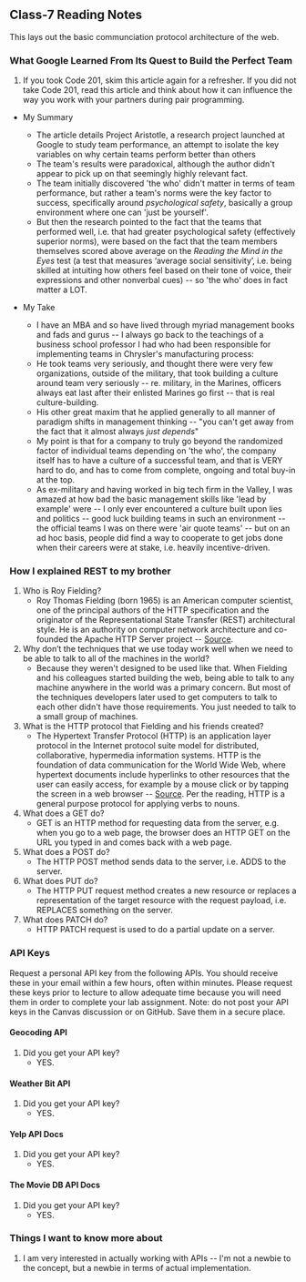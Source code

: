 ## Class-7 Reading Notes  
<p>This lays out the basic communciation protocol architecture of the web.</p>

### What Google Learned From Its Quest to Build the Perfect Team

1. If you took Code 201, skim this article again for a refresher. If you did not take Code 201, read this article and think about how it can influence the way you work with your partners during pair programming.

* My Summary
    * The article details Project Aristotle, a research project launched at Google to study team performance, an attempt to isolate the key variables on why certain teams perform better than others
    * The team's results were paradoxical, although the author didn't appear to pick up on that seemingly highly relevant fact.
    * The team initially discovered 'the who' didn't matter in terms of team performance, but rather a team's norms were the key factor to success, specifically around *psychological safety*, basically a group environment where one can 'just be yourself'.
    * But then the research pointed to the fact that the teams that performed well, i.e. that had greater psychological safety (effectively superior norms), were based on the fact that the team members themselves scored above average on the *Reading the Mind in the Eyes* test (a test that measures ‘average social sensitivity’, i.e. being skilled at intuiting how others feel based on their tone of voice, their expressions and other nonverbal cues) -- so 'the who' does in fact matter a LOT.

* My Take
    * I have an MBA and so have lived through myriad management books and fads and gurus -- I always go back to the teachings of a business school professor I had who had been responsible for implementing teams in Chrysler's manufacturing process:
    * He took teams very seriously, and thought there were very few organizations, outside of the military, that took building a culture around team very seriously -- re. military, in the Marines, officers always eat last after their enlisted Marines go first -- that is real culture-building.
    * His other great maxim that he applied generally to all manner of paradigm shifts in management thinking -- "you can't get away from the fact that it almost always *just depends*"
    * My point is that for a company to truly go beyond the randomized factor of individual teams depending on 'the who', the company itself has to have a culture of a successful team, and that is VERY hard to do, and has to come from complete, ongoing and total buy-in at the top.
    * As ex-military and having worked in big tech firm in the Valley, I was amazed at how bad the basic management skills like 'lead by example' were -- I only ever encountered a culture built upon lies and politics -- good luck building teams in such an environment -- the official teams I was on there were 'air quote teams' -- but on an ad hoc basis, people did find a way to cooperate to get jobs done when their careers were at stake, i.e. heavily incentive-driven.

### How I explained REST to my brother
1. Who is Roy Fielding?
    * Roy Thomas Fielding (born 1965) is an American computer scientist, one of the principal authors of the HTTP specification and the originator of the Representational State Transfer (REST) architectural style. He is an authority on computer network architecture and co-founded the Apache HTTP Server project -- [Source](https://en.wikipedia.org/wiki/Roy_Fielding).
2. Why don’t the techniques that we use today work well when we need to be able to talk to all of the machines in the world?
    * Because they weren't designed to be used like that. When Fielding and his colleagues started building the web, being able to talk to any machine anywhere in the world was a primary concern. But most of the techniques developers later used to get computers to talk to each other didn't have those requirements. You just needed to talk to a small group of machines.
3. What is the HTTP protocol that Fielding and his friends created?
    * The Hypertext Transfer Protocol (HTTP) is an application layer protocol in the Internet protocol suite model for distributed, collaborative, hypermedia information systems. HTTP is the foundation of data communication for the World Wide Web, where hypertext documents include hyperlinks to other resources that the user can easily access, for example by a mouse click or by tapping the screen in a web browser -- [Source](https://en.wikipedia.org/wiki/Hypertext_Transfer_Protocol).  Per the reading, HTTP is a general purpose protocol for applying verbs to nouns.
4. What does a GET do?
    * GET is an HTTP method for requesting data from the server, e.g. when you go to a web page, the browser does an HTTP GET on the URL you typed in and comes back with a web page.
5. What does a POST do?
    * The HTTP POST method sends data to the server, i.e. ADDS to the server.
6. What does PUT do?
    * The HTTP PUT request method creates a new resource or replaces a representation of the target resource with the request payload, i.e. REPLACES something on the server.
7. What does PATCH do?
    * HTTP PATCH request is used to do a partial update on a server.

### API Keys
Request a personal API key from the following APIs. You should receive these in your email within a few hours, often within minutes. Please request these keys prior to lecture to allow adequate time because you will need them in order to complete your lab assignment. Note: do not post your API keys in the Canvas discussion or on GitHub. Save them in a secure place.

#### Geocoding API

1. Did you get your API key?
    * YES.

#### Weather Bit API

1. Did you get your API key?
    * YES.

#### Yelp API Docs

1. Did you get your API key?
    * YES.

#### The Movie DB API Docs

1. Did you get your API key?
    * YES.

### Things I want to know more about

1. I am very interested in actually working with APIs -- I'm not a newbie to the concept, but a newbie in terms of actual implementation.
